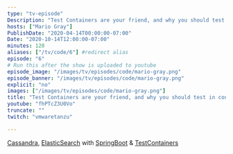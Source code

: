 ```yaml
---
type: "tv-episode"
Description: "Test Containers are your friend, and why you should test in containers too with Mario Gray"
hosts: ["Mario Gray"]
PublishDate: "2020-04-14T00:00:00-07:00"
Date: "2020-10-14T12:00:00-07:00"
minutes: 120
aliases: ["/tv/code/6"] #redirect alias
episode: "6"
# Run this after the show is uploaded to youtube
episode_image: "/images/tv/episodes/code/mario-gray.png"
episode_banner: "/images/tv/episodes/code/mario-gray.png"
explicit: "no"
images: ["/images/tv/episodes/code/mario-gray.png"]
title: "Test Containers are your friend, and why you should test in containers too with Mario Gray"
youtube: "fhPTcZ3U0Vo"
truncate: ""
twitch: "vmwaretanzu"

---
```


[Cassandra](https://cassandra.apache.org/), [ElasticSearch](https://www.elastic.co/elasticsearch/) with [SpringBoot](https://spring.io/projects/spring-boot) & [TestContainers](https://www.testcontainers.org/)
